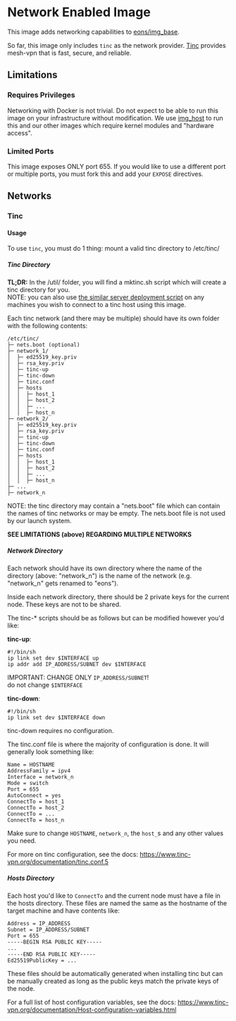 # Network Enabled Image
This image adds networking capabilities to [eons/img_base](https://github.com/eons-dev/img_base).

So far, this image only includes `tinc` as the network provider.
[Tinc](https://www.tinc-vpn.org/) provides mesh-vpn that is fast, secure, and reliable.

## Limitations

### Requires Privileges

Networking with Docker is not trivial. Do not expect to be able to run this image on your infrastructure without modification. We use [img_host](https://github.com/infrastructure-tech/img_host) to run this and our other images which require kernel modules and "hardware access".


### Limited Ports

This image exposes ONLY port 655. If you would like to use a different port or multiple ports, you must fork this and add your `EXPOSE` directives.

## Networks

### Tinc

#### Usage
To use `tinc`, you must do 1 thing: mount a valid tinc directory to /etc/tinc/

##### Tinc Directory

**TL;DR:** In the /util/ folder, you will find a mktinc.sh script which will create a tinc directory for you.  
NOTE: you can also use [the similar server deployment script](https://github.com/eons-dev/server_deploy/blob/main/install/mktinc.sh) on any machines you wish to connect to a tinc host using this image.

Each tinc network (and there may be multiple) should have its own folder with the following contents:
```
/etc/tinc/
├─ nets.boot (optional)
├─ network_1/
│  ├─ ed25519_key.priv
│  ├─ rsa_key.priv
│  ├─ tinc-up
│  ├─ tinc-down
│  ├─ tinc.conf
│  ├─ hosts
│  │  ├─ host_1
│  │  ├─ host_2
│  │  ├─ ...
│  │  ├─ host_n
├─ network_2/
│  ├─ ed25519_key.priv
│  ├─ rsa_key.priv
│  ├─ tinc-up
│  ├─ tinc-down
│  ├─ tinc.conf
│  ├─ hosts
│  │  ├─ host_1
│  │  ├─ host_2
│  │  ├─ ...
│  │  ├─ host_n
├─ ...
├─ network_n
```

NOTE: the tinc directory may contain a "nets.boot" file which can contain the names of tinc networks or may be empty. The nets.boot file is not used by our launch system.

**SEE LIMITATIONS (above) REGARDING MULTIPLE NETWORKS**

##### Network Directory

Each network should have its own directory where the name of the directory (above: "network_n") is the name of the network (e.g. "network_n" gets renamed to "eons").

Inside each network directory, there should be 2 private keys for the current node. These keys are not to be shared.

The tinc-* scripts should be as follows but can be modified however you'd like:

**tinc-up**:
```shell
#!/bin/sh
ip link set dev $INTERFACE up
ip addr add IP_ADDRESS/SUBNET dev $INTERFACE
```

IMPORTANT: CHANGE ONLY `IP_ADDRESS/SUBNET`!  
do not change `$INTERFACE`

**tinc-down**:
```shell
#!/bin/sh
ip link set dev $INTERFACE down
```

tinc-down requires no configuration.

The tinc.conf file is where the majority of configuration is done.
It will generally look something like:
```shell
Name = HOSTNAME
AddressFamily = ipv4
Interface = network_n
Mode = switch
Port = 655
AutoConnect = yes
ConnectTo = host_1
ConnectTo = host_2
ConnectTo = ...
ConnectTo = host_n
```

Make sure to change `HOSTNAME`, `network_n`, the `host_`s and any other values you need.

For more on tinc configuration, see the docs: https://www.tinc-vpn.org/documentation/tinc.conf.5

##### Hosts Directory

Each host you'd like to `ConnectTo` and the current node must have a file in the hosts directory.
These files are named the same as the hostname of the target machine and have contents like:
```shell
Address = IP_ADDRESS
Subnet = IP_ADDRESS/SUBNET
Port = 655
-----BEGIN RSA PUBLIC KEY-----
...
-----END RSA PUBLIC KEY-----
Ed25519PublicKey = ...
```

These files should be automatically generated when installing tinc but can be manually created as long as the public keys match the private keys of the node.

For a full list of host configuration variables, see the docs: https://www.tinc-vpn.org/documentation/Host-configuration-variables.html

